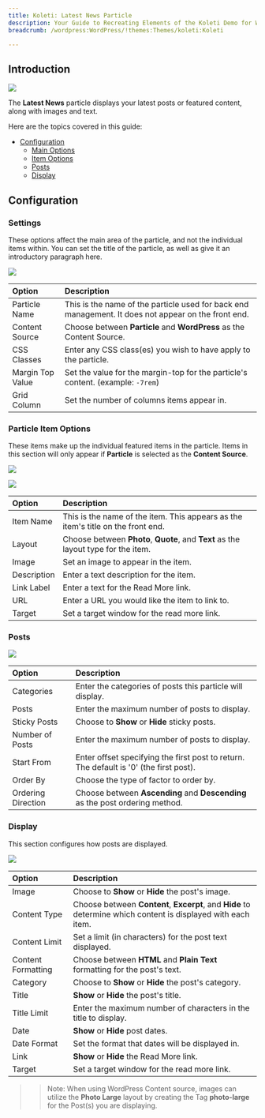 ```yaml
---
title: Koleti: Latest News Particle
description: Your Guide to Recreating Elements of the Koleti Demo for WordPress
breadcrumb: /wordpress:WordPress/!themes:Themes/koleti:Koleti

---
```


## Introduction

![](assets/particle_latestnews1.png)

The **Latest News** particle displays your latest posts or featured content, along with images and text.

Here are the topics covered in this guide:

* [Configuration](#configuration)
    - [Main Options](#settings)
    - [Item Options](#particle-item-options)
    - [Posts](#articles)
    - [Display](#display)

## Configuration

### Settings 

These options affect the main area of the particle, and not the individual items within. You can set the title of the particle, as well as give it an introductory paragraph here.

![](assets/particle_latestnews2.png)

| Option            | Description                                                                                         |
| :-----            | :-----                                                                                              |
| Particle Name     | This is the name of the particle used for back end management. It does not appear on the front end. |
| Content Source    | Choose between **Particle** and **WordPress** as the Content Source.               |
| CSS Classes       | Enter any CSS class(es) you wish to have apply to the particle.                 |
| Margin Top Value  | Set the value for the margin-top for the particle's content. (example: `-7rem`) |
| Grid Column       | Set the number of columns items appear in.                                      |

### Particle Item Options

These items make up the individual featured items in the particle. Items in this section will only appear if **Particle** is selected as the **Content Source**.

![](assets/particle_latestnews3.png)

![](assets/particle_latestnews4.png)

| Option      | Description                                                                              |
| :-----      | :-----                                                                                   |
| Item Name   | This is the name of the item. This appears as the item's title on the front end.         |
| Layout      | Choose between **Photo**, **Quote**, and **Text** as the layout type for the item. |
| Image       | Set an image to appear in the item.                                                      |
| Description | Enter a text description for the item.                                                   |
| Link Label  | Enter a text for the Read More link.                                                     |
| URL         | Enter a URL you would like the item to link to.                                          |
| Target      | Set a target window for the read more link.                                              |

### Posts

![](assets/particle_latestnews5.png)

| Option             | Description                                                                            |
| :-----             | :-----                                                                                 |
| Categories         | Enter the categories of posts this particle will display.                              |
| Posts              | Enter the maximum number of posts to display.                                          |
| Sticky Posts       | Choose to **Show** or **Hide** sticky posts. |
| Number of Posts    | Enter the maximum number of posts to display.                                          |
| Start From         | Enter offset specifying the first post to return. The default is '0' (the first post). |
| Order By           | Choose the type of factor to order by.                                                 |
| Ordering Direction | Choose between **Ascending** and **Descending** as the post ordering method.           |

### Display

This section configures how posts are displayed.

![](assets/particle_latestnews6.png)

| Option             | Description                                                                                                   |
| :-----             | :-----                                                                                                        |
| Image              | Choose to **Show** or **Hide** the post's image.                                                              |
| Content Type       | Choose between **Content**, **Excerpt**, and **Hide** to determine which content is displayed with each item. |
| Content Limit      | Set a limit (in characters) for the post text displayed.                                                      |
| Content Formatting | Choose between **HTML** and **Plain Text** formatting for the post's text.                                    |
| Category           | Choose to **Show** or **Hide** the post's category.                                                           |
| Title              | **Show** or **Hide** the post's title.                                                                        |
| Title Limit        | Enter the maximum number of characters in the title to display.                                               |
| Date               | **Show** or **Hide** post dates.                                                                              |
| Date Format        | Set the format that dates will be displayed in.                                                               |
| Link               | **Show** or **Hide** the Read More link.                                                                      |
| Target             | Set a target window for the read more link.                                                                   |

>> Note: When using WordPress Content source, images can utilize the **Photo Large** layout by creating the Tag **photo-large** for the Post(s) you are displaying.
